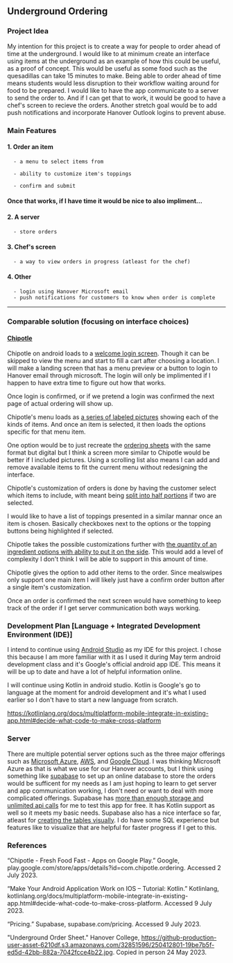 ## Underground Ordering
### Project Idea
My intention for this project is to create a way for people to order ahead of time at the underground. I would like to at minimum create an interface using items at the underground as an example of how this could be useful, as a proof of concept. This would be useful as some food such as the quesadillas can take 15 minutes to make. Being able to order ahead of time means students would less disruption to their workflow waiting around for food to be prepared. I would like to have the app communicate to a server to send the order to. And if I can get that to work, it would be good to have a chef's screen to recieve the orders. Another stretch goal would be to add push notifications and incorporate Hanover Outlook logins to prevent abuse.

### Main Features
#### 1. Order an item
   
      - a menu to select items from
   
      - ability to customize item's toppings
   
      - confirm and submit
   

#### Once that works, if I have time it would be nice to also impliment...

#### 2. A server
   
      - store orders

#### 3. Chef's screen
   
      - a way to view orders in progress (atleast for the chef)

#### 4. Other
      - login using Hanover Microsoft email
      - push notifications for customers to know when order is complete

---

### Comparable solution (focusing on interface choices)

#### [Chipotle](https://www.chipotle.com/)

Chipotle on android loads to a [welcome login screen](https://github.com/Hanover-CS/HC24-Luuk-Crawford-Senior-Project/assets/32851596/b88ffab7-d7fd-40e7-ab57-f08167a983dc). Though it can be skipped to view the menu and start to fill a cart after choosing a location.
I will make a landing screen that has a menu preview or a button to login to Hanover email through microsoft. The login will only be implimented if I happen to have extra time to figure out how that works.

Once login is confirmed, or if we pretend a login was confirmed the next page of actual ordering will show up.

Chipotle's menu loads as [a series of labeled pictures](https://github.com/Hanover-CS/HC24-Luuk-Crawford-Senior-Project/assets/32851596/74963349-cc17-45be-864e-66513fdf3f63) showing each of the kinds of items. And once an item is selected, it then loads the options specific for that menu item. 

One option would be to just recreate the [ordering sheets](https://github-production-user-asset-6210df.s3.amazonaws.com/32851596/250412801-19be7b5f-ed5d-42bb-882a-7042fcce4b22.jpg) with the same format but digital but I think a screen more similar to Chipotle would be better if I included pictures. Using a scrolling list also means I can add and remove available items to fit the current menu without redesigning the interface.

Chipotle's customization of orders is done by having the customer select which items to include, with meant being [split into half portions](https://github.com/Hanover-CS/HC24-Luuk-Crawford-Senior-Project/assets/32851596/76fddee4-b6bc-4153-ac04-6c2a0af3affb) if two are selected. 

I would like to have a list of toppings presented in a similar mannar once an item is chosen. Basically checkboxes next to the options or the topping buttons being highlighted if selected.

Chipotle takes the possible customizations further with [the quantity of an ingredient options with ability to put it on the side](https://github.com/Hanover-CS/HC24-Luuk-Crawford-Senior-Project/assets/32851596/aa747fa0-f0eb-485d-9742-ce18ebf854f0). This would add a level of complexity I don't think I will be able to support in this amount of time.

Chipotle gives the option to add other items to the order. Since mealswipes only support one main item I will likely just have a confirm order button after a single item's customization.

Once an order is confirmed the next screen would have something to keep track of the order if I get server communication both ways working.

### Development Plan [Language + Integrated Development Environment (IDE)]
I intend to continue using [Android Studio](https://developer.android.com/studio) as my IDE for this project. I chose this because I am more familiar with it as I used it during May term android development class and it's Google's official android app IDE. This means it will be up to date and have a lot of helpful information online.

I will continue using Kotlin in android studio. Kotlin is Google's go to language at the moment for android development and it's what I used earlier so I don't have to start a new language from scratch.

https://kotlinlang.org/docs/multiplatform-mobile-integrate-in-existing-app.html#decide-what-code-to-make-cross-platform 


### Server

There are multiple potential server options such as the three major offerings such as [Microsoft Azure](https://azure.microsoft.com/en-us), [AWS](https://aws.amazon.com/), and [Google Cloud](https://cloud.google.com/). 
I was thinking Microsoft Azure as that is what we use for our Hanover accounts, but I think using something like [supabase](https://supabase.com/) to set up an online database to store the orders would be sufficent for my needs as I am just hoping to learn to get server and app communication working, I don't need or want to deal with more complicated offerings. Supabase has [more than enough storage and unlimited api calls](https://supabase.com/pricing) for me to test this app for free. It has Kotlin support as well so it meets my basic needs. Supabase also has a nice interface so far, atleast for [creating the tables visually](https://github.com/Hanover-CS/HC24-Luuk-Crawford-Senior-Project/assets/32851596/769b538d-6129-4225-9c0f-c20dcd30a821). I do have some SQL experience but features like to visualize that are helpful for faster progress if I get to this.

### References

“Chipotle - Fresh Food Fast - Apps on Google Play.” Google, play.google.com/store/apps/details?id=com.chipotle.ordering. Accessed 2 July 2023. 

“Make Your Android Application Work on IOS – Tutorial: Kotlin.” Kotlinlang, kotlinlang.org/docs/multiplatform-mobile-integrate-in-existing-app.html#decide-what-code-to-make-cross-platform. Accessed 9 July 2023. 

“Pricing.” Supabase, supabase.com/pricing. Accessed 9 July 2023. 

"Underground Order Sheet." Hanover College, https://github-production-user-asset-6210df.s3.amazonaws.com/32851596/250412801-19be7b5f-ed5d-42bb-882a-7042fcce4b22.jpg. Copied in person 24 May 2023.
